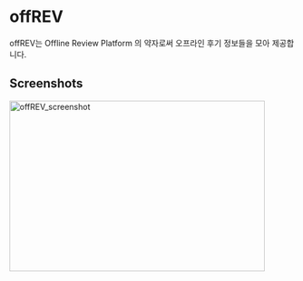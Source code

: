 # offREV

offREV는 Offline Review Platform 의 약자로써
오프라인 후기 정보들을 모아 제공합니다.

Screenshots
----------
<img width="450" height="300" alt="offREV_screenshot" src="https://user-images.githubusercontent.com/22286876/75213016-31e11180-57cc-11ea-8414-d03d3cea5480.png">
